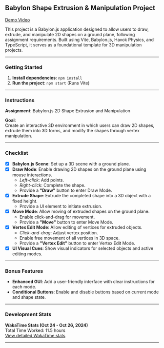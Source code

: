 ## Babylon Shape Extrusion & Manipulation Project


[Demo Video](https://drive.google.com/file/d/1dY3HAcc0sx7xBXSsrtzFzPgGUdRxyFjN/view?usp=sharing)


This project is a Babylon.js application designed to allow users to draw, extrude, and manipulate 2D shapes on a ground plane, following assignment requirements. Built using Vite, Babylon.js, Havok Physics, and TypeScript, it serves as a foundational template for 3D manipulation projects.

---

### Getting Started

1. **Install dependencies**: `npm install`
2. **Run the project**: `npm start` (Runs Vite)

---

### Instructions

**Assignment**: Babylon.js 2D Shape Extrusion and Manipulation

**Goal**:  
Create an interactive 3D environment in which users can draw 2D shapes, extrude them into 3D forms, and modify the shapes through vertex manipulation.

---

### Checklist

- [x] **Babylon.js Scene**: Set up a 3D scene with a ground plane.
- [x] **Draw Mode**: Enable drawing 2D shapes on the ground plane using mouse interactions.
    - *Left-click*: Add points.
    - *Right-click*: Complete the shape.
    - Provide a **"Draw"** button to enter Draw Mode.
- [x] **Extrude Shape**: Extrude the completed shape into a 3D object with a fixed height.
    - Provide a UI element to initiate extrusion.
- [x] **Move Mode**: Allow moving of extruded shapes on the ground plane.
    - Enable click-and-drag for movement.
    - Provide a **"Move"** button to enter Move Mode.
- [x] **Vertex Edit Mode**: Allow editing of vertices for extruded objects.
    - *Click-and-drag*: Adjust vertex position.
    - Enable free movement of all vertices in 3D space.
    - Provide a **"Vertex Edit"** button to enter Vertex Edit Mode.
- [x] **UI Visual Cues**: Show visual indicators for selected objects and active editing modes.

---

### Bonus Features

- **Enhanced GUI**: Add a user-friendly interface with clear instructions for each mode.
- **Conditional Buttons**: Enable and disable buttons based on current mode and shape state.

---

### Development Stats

**WakaTime Stats (Oct 24 - Oct 26, 2024)**  
Total Time Worked: 11.5 hours  
[View detailed WakaTime stats](https://wakatime.com/@4aac6ac3-4782-4ee1-a6bf-077e0a29aa8e/projects/zbklmmralc?start=2024-10-27&end=2024-11-02)

---
